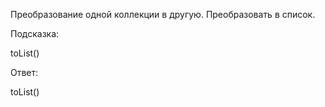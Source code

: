 Преобразование одной коллекции в другую.
Преобразовать в список.
 
Подсказка:
<div class="hint">
toList()
</div>

Ответ:
<div class="hint">
toList()
</div>
                                        